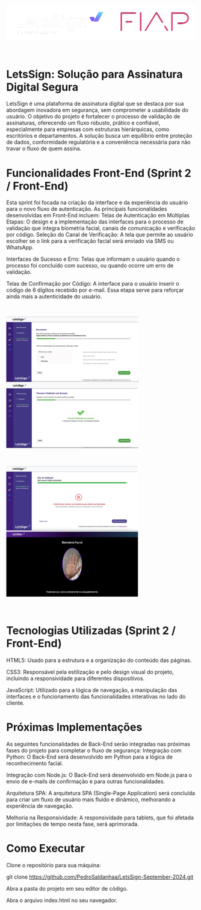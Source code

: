
<br>
<p align="center">
<img src="https://raw.githubusercontent.com/PedroSaldanhaa/LetsSign-September-2024/refs/heads/main/Logo%20Projeto%20LTF.png" alt="Banner do projeto LetsSign" width="700">
</p>
<br>


# LetsSign: Solução para Assinatura Digital Segura

 LetsSign é uma plataforma de assinatura digital que se destaca por sua abordagem inovadora em segurança, sem comprometer a usabilidade do usuário. O objetivo do projeto é fortalecer o processo de validação de assinaturas, oferecendo um fluxo robusto, prático e confiável, especialmente para empresas com estruturas hierárquicas, como escritórios e departamentos. A solução busca um equilíbrio entre proteção de dados, conformidade regulatória e a conveniência necessária para não travar o fluxo de quem assina.



# Funcionalidades Front-End (Sprint 2 / Front-End)
Esta sprint foi focada na criação da interface e da experiência do usuário para o novo fluxo de autenticação. As principais funcionalidades desenvolvidas em Front-End incluem:
Telas de Autenticação em Múltiplas Etapas: O design e a implementação das interfaces para o processo de validação que integra biometria facial, canais de comunicação e verificação por código.
Seleção do Canal de Verificação: A tela que permite ao usuário escolher se o link para a verificação facial será enviado via SMS ou WhatsApp.


 Interfaces de Sucesso e Erro: Telas que informam o usuário quando o processo foi concluído com sucesso, ou quando ocorre um erro de validação.

 Telas de Confirmação por Código: A interface para o usuário inserir o código de 6 dígitos recebido por e-mail. Essa etapa serve para reforçar ainda mais a autenticidade do usuário.


<br>
<p align="start">
  <img src="https://raw.githubusercontent.com/PedroSaldanhaa/LetsSign-September-2024/refs/heads/main/LS-Sms.png" alt="Tela-sms" width="350">
  &nbsp; &nbsp; &nbsp;
  <img src="https://raw.githubusercontent.com/PedroSaldanhaa/LetsSign-September-2024/refs/heads/main/LS-Sucesso1.png" alt="tela-sucesso" width="350">
</p>
<br>
<p align="start">
  <img src="https://raw.githubusercontent.com/PedroSaldanhaa/LetsSign-September-2024/refs/heads/main/LS-Error.png" alt="tela-erro" width="350">
  &nbsp; &nbsp; &nbsp;
  <img src="https://raw.githubusercontent.com/PedroSaldanhaa/LetsSign-September-2024/refs/heads/main/LS-Facial.png" alt="tela-R.facial" width="350">
</p>
<br>


# Tecnologias Utilizadas (Sprint 2 / Front-End)


 HTML5: Usado para a estrutura e a organização do conteúdo das páginas.



 CSS3: Responsável pela estilização e pelo design visual do projeto, incluindo a responsividade para diferentes dispositivos.



 JavaScript: Utilizado para a lógica de navegação, a manipulação das interfaces e o funcionamento das funcionalidades interativas no lado do cliente.


# Próximas Implementações

As seguintes funcionalidades de Back-End serão integradas nas próximas fases do projeto para completar o fluxo de segurança:
Integração com 
Python: O Back-End será desenvolvido em Python para a lógica de reconhecimento facial.

Integração com Node.js: O Back-End será desenvolvido em Node.js para o envio de e-mails de confirmação e para outras funcionalidades.

Arquitetura SPA: A arquitetura SPA (Single-Page Application) será concluída para criar um fluxo de usuário mais fluido e dinâmico, melhorando a experiência de navegação.

Melhoria na Responsividade: A responsividade para tablets, que foi afetada por limitações de tempo nesta fase, será aprimorada.


# Como Executar
Clone o repositório para sua máquina:

git clone https://github.com/PedroSaldanhaa/LetsSign-September-2024.git

Abra a pasta do projeto em seu editor de código.

Abra o arquivo index.html no seu navegador.
